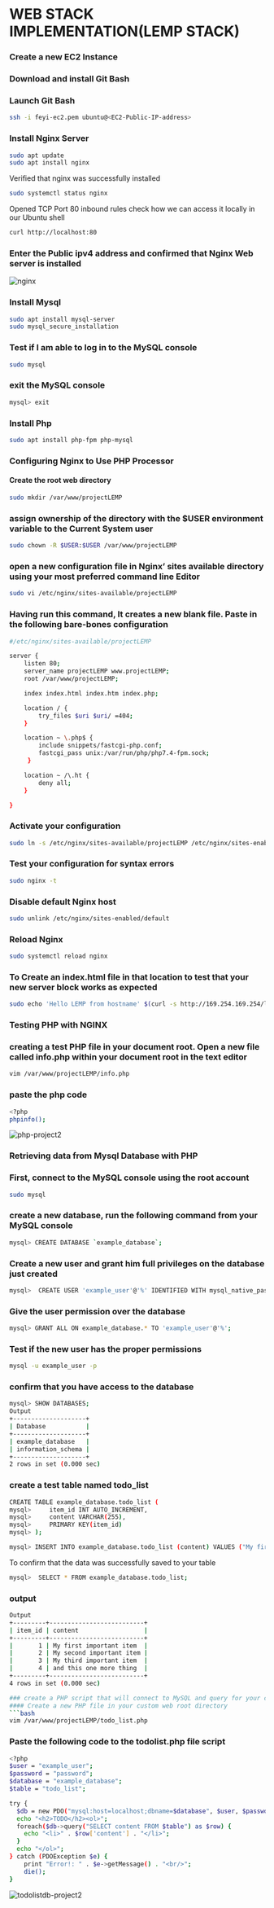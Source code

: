 # WEB STACK IMPLEMENTATION(LEMP STACK)
### Create a new EC2 Instance 
### Download and install Git Bash
### Launch Git Bash
``` bash
ssh -i feyi-ec2.pem ubuntu@<EC2-Public-IP-address>
```
### Install Nginx Server 
```bash
sudo apt update
sudo apt install nginx
```
Verified that nginx was successfully installed
```bash
sudo systemctl status nginx
```
Opened TCP Port 80 inbound rules
check how we can access it locally in our Ubuntu shell
```bash
curl http://localhost:80
```
### Enter the Public ipv4 address and confirmed that Nginx Web server is installed
![nginx](https://user-images.githubusercontent.com/41236641/116161430-a9ba0d00-a6eb-11eb-94a8-2d4bc1b6a928.JPG)

### Install Mysql
```bash
sudo apt install mysql-server
sudo mysql_secure_installation
```
### Test if I am able to log in to the MySQL console
```bash
sudo mysql
```
### exit the MySQL console
```bash
mysql> exit
```

### Install Php 
```bash
sudo apt install php-fpm php-mysql
```

### Configuring Nginx to Use PHP Processor
#### Create the root web directory
```bash
sudo mkdir /var/www/projectLEMP
```

### assign ownership of the directory with the $USER environment variable to the Current System user
```bash
sudo chown -R $USER:$USER /var/www/projectLEMP
```

### open a new configuration file in Nginx’ sites available directory using your most preferred command line Editor
```bash
sudo vi /etc/nginx/sites-available/projectLEMP
```
### Having run this command, It creates a new blank file. Paste in the following bare-bones configuration
```bash
#/etc/nginx/sites-available/projectLEMP

server {
    listen 80;
    server_name projectLEMP www.projectLEMP;
    root /var/www/projectLEMP;

    index index.html index.htm index.php;

    location / {
        try_files $uri $uri/ =404;
    }

    location ~ \.php$ {
        include snippets/fastcgi-php.conf;
        fastcgi_pass unix:/var/run/php/php7.4-fpm.sock;
     }

    location ~ /\.ht {
        deny all;
    }

}
```
### Activate your configuration
```bash
sudo ln -s /etc/nginx/sites-available/projectLEMP /etc/nginx/sites-enabled/
```
### Test your configuration for syntax errors

```bash
sudo nginx -t
```

### Disable default Nginx host 
```bash
sudo unlink /etc/nginx/sites-enabled/default
```

### Reload Nginx
```bash
sudo systemctl reload nginx
```

### To Create an index.html file in that location to test that your new server block works as expected
```bash
sudo echo 'Hello LEMP from hostname' $(curl -s http://169.254.169.254/latest/meta-data/public-hostname) 'with public IP' $(curl -s http://169.254.169.254/latest/meta-data/public-ipv4) > /var/www/projectLEMP/index.html
```
### Testing PHP with NGINX
### creating a test PHP file in your document root. Open a new file called info.php within your document root in the text editor
```bash
vim /var/www/projectLEMP/info.php
```
### paste the php code
```bash
<?php
phpinfo();
```
![php-project2](https://user-images.githubusercontent.com/41236641/116163053-ec311900-a6ee-11eb-87ed-652300453b2f.JPG)

### Retrieving data from Mysql Database with PHP
### First, connect to the MySQL console using the root account
```bash
sudo mysql
```
### create a new database, run the following command from your MySQL console 
```bash
mysql> CREATE DATABASE `example_database`;
```

### Create a new user and grant him full privileges on the database just created
```bash
mysql>  CREATE USER 'example_user'@'%' IDENTIFIED WITH mysql_native_password BY 'password';
```

### Give the user permission over the database
 ```bash
 mysql> GRANT ALL ON example_database.* TO 'example_user'@'%';
 ```
 ### Test if the new user has the proper permissions
 ```bash
 mysql -u example_user -p
 ```
 
 ### confirm that you have access to the database
 ```bash
 mysql> SHOW DATABASES;
 Output
+--------------------+
| Database           |
+--------------------+
| example_database   |
| information_schema |
+--------------------+
2 rows in set (0.000 sec)
 ```
### create a test table named todo_list
```bash
CREATE TABLE example_database.todo_list (
mysql>     item_id INT AUTO_INCREMENT,
mysql>     content VARCHAR(255),
mysql>     PRIMARY KEY(item_id)
mysql> );

mysql> INSERT INTO example_database.todo_list (content) VALUES ("My first important item");
```
To confirm that the data was successfully saved to your table
```bash
mysql>  SELECT * FROM example_database.todo_list;
```
### output
```bash
Output
+---------+--------------------------+
| item_id | content                  |
+---------+--------------------------+
|       1 | My first important item  |
|       2 | My second important item |
|       3 | My third important item  |
|       4 | and this one more thing  |
+---------+--------------------------+
4 rows in set (0.000 sec)

### create a PHP script that will connect to MySQL and query for your content
#### Create a new PHP file in your custom web root directory
```bash
vim /var/www/projectLEMP/todo_list.php

```
### Paste the following code to the todolist.php file script
```bash
<?php
$user = "example_user";
$password = "password";
$database = "example_database";
$table = "todo_list";

try {
  $db = new PDO("mysql:host=localhost;dbname=$database", $user, $password);
  echo "<h2>TODO</h2><ol>";
  foreach($db->query("SELECT content FROM $table") as $row) {
    echo "<li>" . $row['content'] . "</li>";
  }
  echo "</ol>";
} catch (PDOException $e) {
    print "Error!: " . $e->getMessage() . "<br/>";
    die();
}
```
![todolistdb-project2](https://user-images.githubusercontent.com/41236641/116164298-70849b80-a6f1-11eb-8809-99d44774911a.JPG)
